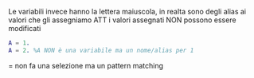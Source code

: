 Le variabili invece hanno la lettera maiuscola, in realta sono degli alias ai valori che gli assegniamo
ATT i valori assegnati NON possono essere modificati

```erlang
A = 1. 
A = 2. %A NON è una variabile ma un nome/alias per 1
```

= non fa una selezione ma un pattern matching